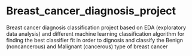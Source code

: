 # Breast_cancer_diagnosis_project
Breast cancer diagnosis classification project based on EDA (exploratory data analysis) and different machine learning classification algorithm for finding the best classifier fit in order to dignosis and classify the Benign (noncancerous) and Malignant (cancerous) type of breast cancer
